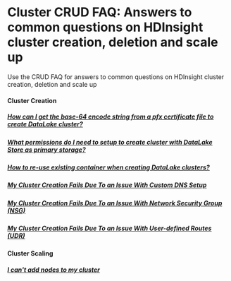 # Cluster CRUD FAQ: Answers to common questions on HDInsight cluster creation, deletion and scale up
Use the CRUD FAQ for answers to common questions on HDInsight cluster creation, deletion and scale up

####  Cluster Creation
##### [How can I get the base-64 encode string from a pfx certificate file to create DataLake cluster?](ADLS/adls-create-serviceprincipal-certificate-format.md)
##### [What permissions do I need to setup to create cluster with DataLake Store as primary storage?](ADLS/adls-create-permission-setup.md)
##### [How to re-use existing container when creating DataLake clusters?](ADLS/adls-create-reuse-container.md)
##### [My Cluster Creation Fails Due To an Issue With Custom DNS Setup](hdinsight-customdns.md)
##### [My Cluster Creation Fails Due To an Issue With Network Security Group (NSG)](hdinsight-nsg.md)
##### [My Cluster Creation Fails Due To an Issue With User-defined Routes (UDR)](hdinsight-udr.md)

####  Cluster Scaling
##### [I can't add nodes to my cluster](hdinsight-clusterscaleissues.md)

